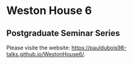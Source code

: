 # Weston House 6
## Postgraduate Seminar Series

Please visite the website: https://pauldubois98-talks.github.io/WestonHouse6/.
